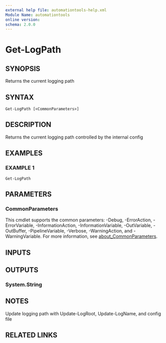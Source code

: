 ```yaml
---
external help file: automationtools-help.xml
Module Name: automationtools
online version:
schema: 2.0.0
---
```


# Get-LogPath

## SYNOPSIS
Returns the current logging path

## SYNTAX

```
Get-LogPath [<CommonParameters>]
```

## DESCRIPTION
Returns the current logging path controlled by the internal config

## EXAMPLES

### EXAMPLE 1
```
Get-LogPath
```

## PARAMETERS

### CommonParameters
This cmdlet supports the common parameters: -Debug, -ErrorAction, -ErrorVariable, -InformationAction, -InformationVariable, -OutVariable, -OutBuffer, -PipelineVariable, -Verbose, -WarningAction, and -WarningVariable. For more information, see [about_CommonParameters](http://go.microsoft.com/fwlink/?LinkID=113216).

## INPUTS

## OUTPUTS

### System.String
## NOTES
Update logging path with Update-LogRoot, Update-LogName, and config file

## RELATED LINKS
